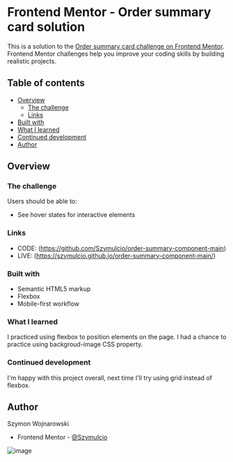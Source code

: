 # Frontend Mentor - Order summary card solution

This is a solution to the [Order summary card challenge on Frontend Mentor](https://www.frontendmentor.io/challenges/order-summary-component-QlPmajDUj). Frontend Mentor challenges help you improve your coding skills by building realistic projects. 

## Table of contents

- [Overview](#overview)
  - [The challenge](#the-challenge)
  - [Links](#links)
- [Built with](#built-with)
- [What I learned](#what-i-learned)
- [Continued development](#continued-development)
- [Author](#author)

## Overview

### The challenge

Users should be able to:

- See hover states for interactive elements

### Links

- CODE: (https://github.com/Szymulcio/order-summary-component-main)
- LIVE: (https://szymulcio.github.io/order-summary-component-main/)

### Built with

- Semantic HTML5 markup
- Flexbox
- Mobile-first workflow

### What I learned

I practiced using flexbox to position elements on the page.
I had a chance to practice using backgroud-image CSS property.

### Continued development

I'm happy with this project overall, next time I'll try using grid instead of flexbox.

## Author

Szymon Wojnarowski

- Frontend Mentor - [@Szymulcio](https://www.frontendmentor.io/profile/Szymulcio)

![image](https://user-images.githubusercontent.com/82280382/155981007-cb02824e-042b-4a00-8f0d-ce9c1948eb5f.png)


